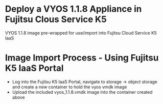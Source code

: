 # Deploy a VYOS 1.1.8 Appliance in Fujitsu Clous Service K5
VYOS 1.1.8 image pre-wrapped for use/import into Fujitsu Cloud Service K5 IaaS

# Image Import Process - Using Fujitsu K5 IaaS Portal
 - Log into the Fujitsu K5 IaaS Portal, navigate to storage -> object storage and create a new container to hold the vyos vmdk image
 - Upload the included vyos_1.1.8.vmdk image into the container created above 
